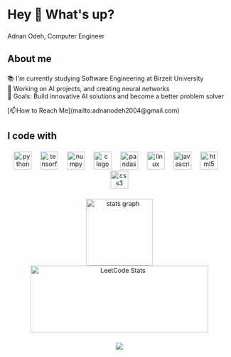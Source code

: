 <h1 align="left">Hey 👋 What's up?</h1>

###

<p align="left">Adnan Odeh, Computer Engineer</p>

###

<h2 align="left">About me</h2>

###

<p align="left">📚 I'm currently studying Software Engineering at Birzeit University<br>🤖 Working on AI projects, and creating neural networks<br>🎯 Goals: Build innovative AI solutions and become a better problem solver</p>[📫How to Reach Me](mailto:adnanodeh2004@gmail.com)

###

<h2 align="left">I code with</h2>

###

<div align="center">
  <img src="https://cdn.jsdelivr.net/gh/devicons/devicon/icons/python/python-plain.svg" height="40" alt="python logo"  />
  <img width="12" />
  <img src="https://cdn.jsdelivr.net/gh/devicons/devicon/icons/tensorflow/tensorflow-original.svg" height="40" alt="tensorflow logo"  />
  <img width="12" />
  <img src="https://cdn.jsdelivr.net/gh/devicons/devicon/icons/numpy/numpy-original.svg" height="40" alt="numpy logo"  />
  <img width="12" />
  <img src="https://cdn.jsdelivr.net/gh/devicons/devicon/icons/c/c-original.svg" height="40" alt="c logo"  />
  <img width="12" />
  <img src="https://cdn.jsdelivr.net/gh/devicons/devicon/icons/pandas/pandas-original.svg" height="40" alt="pandas logo"  />
  <img width="12" />
  <img src="https://cdn.jsdelivr.net/gh/devicons/devicon/icons/linux/linux-original.svg" height="40" alt="linux logo"  />
  <img width="12" />
  <img src="https://cdn.jsdelivr.net/gh/devicons/devicon/icons/javascript/javascript-original.svg" height="40" alt="javascript logo"  />
  <img width="12" />
  <img src="https://cdn.jsdelivr.net/gh/devicons/devicon/icons/html5/html5-original.svg" height="40" alt="html5 logo"  />
  <img width="12" />
  <img src="https://cdn.jsdelivr.net/gh/devicons/devicon/icons/css3/css3-original.svg" height="40" alt="css3 logo"  />
</div>

###

<div align="center">
  <img src="https://github-readme-stats.vercel.app/api?username=AdnanOdeh04&hide_title=false&hide_rank=false&show_icons=true&include_all_commits=true&count_private=true&disable_animations=false&theme=dark&locale=en&hide_border=false&order=1" height="150" alt="stats graph"  />
 <img src="https://leetcard.jacoblin.cool/AdnanOdeh04?theme=dark" height="150" width="400" alt="LeetCode Stats">

</div>

###

<div align="center">
  <img src="https://profile-counter.glitch.me/AdnanOdeh04/count.svg?"  />
</div>

###
